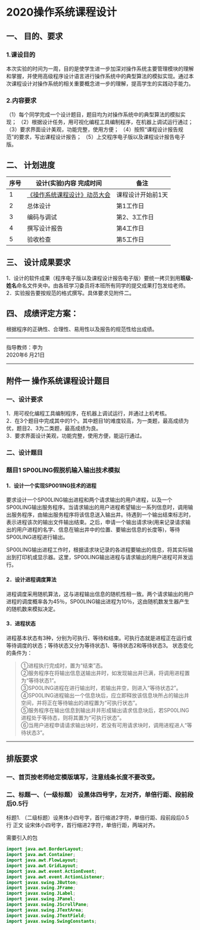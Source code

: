 # 2020操作系统课程设计
## 一、 目的、要求
### 1.课设目的
本次实验的时间为一周，目的是使学生进一步加深对操作系统主要管理模块的理解和掌握，并使用高级程序设计语言进行操作系统中的典型算法的模拟实现。通过本次课程设计对操作系统的相关重要概念进一步的理解，提高学生的实践动手能力。

### 2.内容要求
（1）每个同学完成一个设计题目，题目均为对操作系统中的典型算法的模拟实现；
（2）根据设计任务，用可视化编程工具编制程序，在机器上调试运行通过；
（3）要求界面设计美观，功能完整，使用方便；
（4）按照“课程设计报告规范”的要求，写出课程设计报告；
（5）上交程序电子版以及课程设计报告电子版。

## 二、 计划进度
序号	|设计(实验)内容	完成时间	|备注
|-|-|-|
|1	|[《操作系统课程设计》动员大会](https://www.bilibili.com/video/BV1S54y1B75Q/)   |课程设计开始前1天	
|2	|总体设计	                 |第1工作日	
|3	|编码与调试	                |第2、3工作日	
|4	|撰写设计报告	            |第4工作日	
|5	|验收检查	|第5工作日	

## 三、 设计成果要求
1．设计的软件成果（程序电子版以及课程设计报告电子版）要统一拷贝到用**班级-姓名**命名文件夹中。由各班学习委员将本班所有同学的提交成果打包发给老师。 
2．实验报告要按规范的格式撰写。具体要求见附件二。

## 四、 成绩评定方案：
根据程序的正确性、合理性、易用性以及报告的规范性给出成绩。

---
指导教师：李为              
2020年6 月21日

---
## 附件一         操作系统课程设计题目

### 一、设计要求
1．用可视化编程工具编制程序，在机器上调试运行，并通过上机考核。<br>
2．在3个题目中完成其中的1个。其中题目1的难度较高，为一类题，最高成绩为优，题目2、3为二类题，最高成绩为良。<br>
3．要求界面设计美观，功能完整，使用方便，能运行通过。<br>

### 二、设计题目
### 题目1   SP00LING假脱机输入输出技术模拟

#### 1．设计一个实现SP001ING技术的进程
要求设计一个SP00LING输出进程和两个请求输出的用户进程，以及一个SP00LING输出服务程序。当请求输出的用户进程希望输出一系列信息时，调用输出服务程序，由输出服务程序将该信息送入输出井。待遇到一个输出结束标志时，表示进程该次的输出文件输出结束。之后，申请一个输出请求块(用来记录请求输出的用户进程的名字、信息在输出井中的位置、要输出信息的长度等)，等待SP00LING进程进行输出。

SP00LING输出进程工作时，根据请求块记录的各进程要输出的信息，将其实际输出到打印机或显示器。这里，SP00LING输出进程与请求输出的用户进程可并发运行。
#### 2．设计进程调度算法
进程调度采用随机算法，这与进程输出信息的随机性相一致。两个请求输出的用户进程的调度概率各为45％，SP00LING输出进程为10％，这由随机数发生器产生的随机数来模拟决定。

#### 3．进程状态
进程基本状态有3种，分别为可执行、等待和结束。可执行态就是进程正在运行或等待调度的状态；等待状态又分为等待状态1、等待状态2和等待状态3。
状态变化的条件为：
> ①进程执行完成时，置为“结束”态。<br>
> ②服务程序在将输出信息送输出井时，如发现输出井已满，将调用进程置为“等待状态1”。<br>
> ③SP00LING进程在进行输出时，若输出井空，则进入“等待状态2”。<br>
> ④SP00LING进程输出一个信息块后，应立即释放该信息块所占的输出井空间，并将正在等待输出的进程置为“可执行状态”。<br>
> ⑤服务程序在输出信息到输出井并形成输出请求信息块后，若SP00LING进程处于等待态，则将其置为“可执行状态”。<br>
> ⑥当用户进程申请请求输出块时，若没有可用请求块时，调用进程进人“等待状态3”。

---
## 排版要求
### 一、首页按老师给定模版填写，注意线条长度不要改变。
### 二、标题一、（一级标题） 设黑体四号字，左对齐，单倍行距、段前段后0.5行
标题1. （二级标题）设黑体小四号字，首行缩进2字符，单倍行距、段前段后0.5行
正文    设宋体小四号字，首行缩进2字符，单倍行距，两端对齐。


需要引入的包
```java
import java.awt.BorderLayout;
import java.awt.Container;
import java.awt.FlowLayout;
import java.awt.GridLayout;
import java.awt.event.ActionEvent;
import java.awt.event.ActionListener;
import javax.swing.JButton;
import javax.swing.JFrame;
import javax.swing.JLabel;
import javax.swing.JPanel;
import javax.swing.JScrollPane;
import javax.swing.JTextArea;
import javax.swing.JTextField;
import javax.swing.SwingConstants;
```